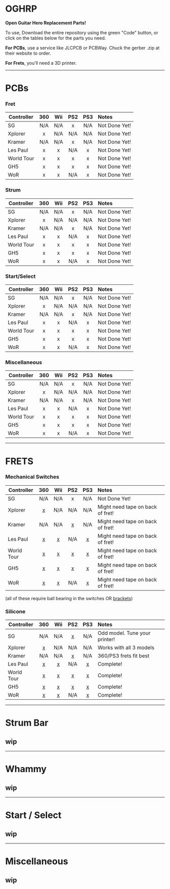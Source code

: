 # OGHRP
**Open Guitar Hero Replacement Parts!**

To use, Download the entire repository using the green "Code" button, or click on the  tables below for the parts you need.

**For PCBs**, use a service like JLCPCB or PCBWay. Chuck the gerber .zip at their website to order.

**For Frets**, you'll need a 3D printer.

-------------------------------------------------------------
# PCBs

### Fret
|**Controller**  | **360** | **Wii** | **PS2** | **PS3** | **Notes**        |
| ---------- |:---:|:---:|:---:|:---:|:-------------|
| SG         | N/A | N/A | x   | N/A | Not Done Yet!|
| Xplorer    |  x  | N/A | N/A | N/A | Not Done Yet!|
| Kramer     | N/A | N/A |  x  | N/A | Not Done Yet!|
| Les Paul   |  x  |  x  | N/A |  x  | Not Done Yet!|
| World Tour |  x  |  x  |  x  |  x  | Not Done Yet!|
| GH5        |  x  |  x  |  x  |  x  | Not Done Yet!|
| WoR        |  x  |  x  | N/A |  x  | Not Done Yet!|


### Strum

|**Controller**  | **360** | **Wii** | **PS2** | **PS3** | **Notes**        |
| ---------- |:---:|:---:|:---:|:---:|:-------------|
| SG         | N/A | N/A | x   | N/A | Not Done Yet!|
| Xplorer    |  x  | N/A | N/A | N/A | Not Done Yet!|
| Kramer     | N/A | N/A |  x  | N/A | Not Done Yet!|
| Les Paul   |  x  |  x  | N/A |  x  | Not Done Yet!|
| World Tour |  x  |  x  |  x  |  x  | Not Done Yet!|
| GH5        |  x  |  x  |  x  |  x  | Not Done Yet!|
| WoR        |  x  |  x  | N/A |  x  | Not Done Yet!|

### Start/Select
|**Controller**  | **360** | **Wii** | **PS2** | **PS3** | **Notes**        |
| ---------- |:---:|:---:|:---:|:---:|:-------------|
| SG         | N/A | N/A | x   | N/A | Not Done Yet!|
| Xplorer    |  x  | N/A | N/A | N/A | Not Done Yet!|
| Kramer     | N/A | N/A |  x  | N/A | Not Done Yet!|
| Les Paul   |  x  |  x  | N/A |  x  | Not Done Yet!|
| World Tour |  x  |  x  |  x  |  x  | Not Done Yet!|
| GH5        |  x  |  x  |  x  |  x  | Not Done Yet!|
| WoR        |  x  |  x  | N/A |  x  | Not Done Yet!|


### Miscellaneous
|**Controller**  | **360** | **Wii** | **PS2** | **PS3** | **Notes**        |
| ---------- |:---:|:---:|:---:|:---:|:-------------|
| SG         | N/A | N/A | x   | N/A | Not Done Yet!|
| Xplorer    |  x  | N/A | N/A | N/A | Not Done Yet!|
| Kramer     | N/A | N/A |  x  | N/A | Not Done Yet!|
| Les Paul   |  x  |  x  | N/A |  x  | Not Done Yet!|
| World Tour |  x  |  x  |  x  |  x  | Not Done Yet!|
| GH5        |  x  |  x  |  x  |  x  | Not Done Yet!|
| WoR        |  x  |  x  | N/A |  x  | Not Done Yet!|

--------------------

# FRETS

### Mechanical Switches 
|**Controller**  | **360** | **Wii** | **PS2** | **PS3** | **Notes**        |
| ---------- |:---:|:---:|:---:|:---:|:-------------|
| SG         | N/A | N/A | x   | N/A | Not Done Yet!|
| Xplorer    | [x](https://github.com/Pixelholic/OGHRP/blob/main/frets/mech/XP%2095065.stl) | N/A | N/A | N/A | Might need tape on back of fret! |
| Kramer     | N/A | N/A |  [x](https://github.com/Pixelholic/OGHRP/blob/main/frets/mech/Wii%20LP%20WT%205%20WOR.stl) | N/A | Might need tape on back of fret!|
| Les Paul   | [x](https://github.com/Pixelholic/OGHRP/blob/main/frets/mech/Xbox%20LP%20WT%205.stl) | [x](https://github.com/Pixelholic/OGHRP/blob/main/frets/mech/Wii%20LP%20WT%205%20WOR.stl) | N/A | [x](https://github.com/Pixelholic/OGHRP/blob/main/frets/mech/Wii%20LP%20WT%205%20WOR.stl) | Might need tape on back of fret!|
| World Tour | [x](https://github.com/Pixelholic/OGHRP/blob/main/frets/mech/Xbox%20LP%20WT%205.stl) | [x](https://github.com/Pixelholic/OGHRP/blob/main/frets/mech/Wii%20LP%20WT%205%20WOR.stl) | [x](https://github.com/Pixelholic/OGHRP/blob/main/frets/mech/Wii%20LP%20WT%205%20WOR.stl) | [x](https://github.com/Pixelholic/OGHRP/blob/main/frets/mech/Wii%20LP%20WT%205%20WOR.stl) | Might need tape on back of fret!|
| GH5        | [x](https://github.com/Pixelholic/OGHRP/blob/main/frets/mech/Xbox%20LP%20WT%205.stl) | [x](https://github.com/Pixelholic/OGHRP/blob/main/frets/mech/Wii%20LP%20WT%205%20WOR.stl) | [x](https://github.com/Pixelholic/OGHRP/blob/main/frets/mech/Wii%20LP%20WT%205%20WOR.stl) | [x](https://github.com/Pixelholic/OGHRP/blob/main/frets/mech/Wii%20LP%20WT%205%20WOR.stl) | Might need tape on back of fret!|
| WoR        | [x](https://github.com/Pixelholic/OGHRP/blob/main/frets/mech/Wii%20LP%20WT%205%20WOR.stl) | [x](https://github.com/Pixelholic/OGHRP/blob/main/frets/mech/Wii%20LP%20WT%205%20WOR.stl) | N/A | [x](https://github.com/Pixelholic/OGHRP/blob/main/frets/mech/Wii%20LP%20WT%205%20WOR.stl) | Might need tape on back of fret!|
(all of these require ball bearing in the switches OR [brackets](https://github.com/Pixelholic/switch-bracket))

### Silicone
|**Controller**  | **360** | **Wii** | **PS2** | **PS3** | **Notes**        |
| ---------- |:---:|:---:|:---:|:---:|:-------------|
| SG         | N/A | N/A |  [x](https://github.com/Pixelholic/OGHRP/blob/main/frets/silicone/SG%20Stock.stl)  | N/A | Odd model. Tune your printer!|
| Xplorer    |  [x](https://github.com/Pixelholic/OGHRP/blob/main/frets/silicone/Wii%20Stock.stl)  | N/A | N/A | N/A | Works with all 3 models|
| Kramer     | N/A | N/A |  [x](https://github.com/Pixelholic/OGHRP/blob/main/frets/silicone/360%20PS3%20Stock.stl)  | N/A | 360/PS3 frets fit best|
| Les Paul   |  [x](https://github.com/Pixelholic/OGHRP/blob/main/frets/silicone/360%20PS3%20Stock.stl)  |  [x](https://github.com/Pixelholic/OGHRP/blob/main/frets/silicone/Wii%20Stock.stl)  | N/A |  [x](https://github.com/Pixelholic/OGHRP/blob/main/frets/silicone/360%20PS3%20Stock.stl)  | Complete! |
| World Tour |  [x](https://github.com/Pixelholic/OGHRP/blob/main/frets/silicone/360%20PS3%20Stock.stl)  |  [x](https://github.com/Pixelholic/OGHRP/blob/main/frets/silicone/Wii%20Stock.stl)  |  [x](https://github.com/Pixelholic/OGHRP/blob/main/frets/silicone/360%20PS3%20Stock.stl)  |  [x](https://github.com/Pixelholic/OGHRP/blob/main/frets/silicone/360%20PS3%20Stock.stl)  | Complete!|
| GH5        |  [x](https://github.com/Pixelholic/OGHRP/blob/main/frets/silicone/360%20PS3%20Stock.stl)  |  [x](https://github.com/Pixelholic/OGHRP/blob/main/frets/silicone/Wii%20Stock.stl)  |   [x](https://github.com/Pixelholic/OGHRP/blob/main/frets/silicone/360%20PS3%20Stock.stl)  |  [x](https://github.com/Pixelholic/OGHRP/blob/main/frets/silicone/360%20PS3%20Stock.stl)  | Complete!|
| WoR        |  [x](https://github.com/Pixelholic/OGHRP/blob/main/frets/silicone/360%20PS3%20Stock.stl)  |  [x](https://github.com/Pixelholic/OGHRP/blob/main/frets/silicone/Wii%20Stock.stl)  | N/A |  [x](https://github.com/Pixelholic/OGHRP/blob/main/frets/silicone/360%20PS3%20Stock.stl)  | Complete!|

-----

# Strum Bar 
## wip

------

# Whammy
## wip
------

# Start / Select
## wip

-----

# Miscellaneous 
## wip